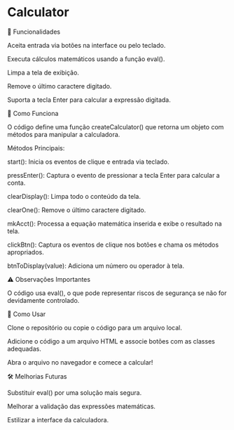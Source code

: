 # Calculator
📌 Funcionalidades

Aceita entrada via botões na interface ou pelo teclado.

Executa cálculos matemáticos usando a função eval().

Limpa a tela de exibição.

Remove o último caractere digitado.

Suporta a tecla Enter para calcular a expressão digitada.

🚀 Como Funciona

O código define uma função createCalculator() que retorna um objeto com métodos para manipular a calculadora.

Métodos Principais:

start(): Inicia os eventos de clique e entrada via teclado.

pressEnter(): Captura o evento de pressionar a tecla Enter para calcular a conta.

clearDisplay(): Limpa todo o conteúdo da tela.

clearOne(): Remove o último caractere digitado.

mkAcct(): Processa a equação matemática inserida e exibe o resultado na tela.

clickBtn(): Captura os eventos de clique nos botões e chama os métodos apropriados.

btnToDisplay(value): Adiciona um número ou operador à tela.

⚠️ Observações Importantes

O código usa eval(), o que pode representar riscos de segurança se não for devidamente controlado.


📜 Como Usar

Clone o repositório ou copie o código para um arquivo local.

Adicione o código a um arquivo HTML e associe botões com as classes adequadas.

Abra o arquivo no navegador e comece a calcular!

🛠 Melhorias Futuras

Substituir eval() por uma solução mais segura.

Melhorar a validação das expressões matemáticas.

Estilizar a interface da calculadora.

